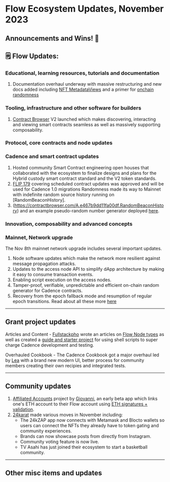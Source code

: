 # Flow Ecosystem Updates, November 2023

## Announcements and Wins! 🎉

## 🗒 Flow Updates: 

### Educational, learning resources, tutorials and documentation
1. Documentation overhaul underway with massive restructuring and new docs added including [NFT MetadataViews](https://developers.flow.com/build/advanced-concepts/metadata-views) and a primer for [onchain randomness](https://developers.flow.com/build/advanced-concepts/randomness)

### Tooling, infrastructure and other software for builders
1. [Contract Browser](https://contractbrowser.com/blog/introducing-v2) V2 launched which makes discovering, interacting and viewing smart contracts seamless as well as massively supporting composability. 

### Protocol, core contracts and node updates

### Cadence and smart contract updates
1. Hosted community Smart Contract engineering open houses that collaborated with the ecosystem to finalize designs and plans for the Hybrid custody smart contract standard and the V2 token standards.
2. [FLIP 179](https://github.com/onflow/flips/pull/179) covering scheduled contract updates was approved and will be used for Cadence 1.0 migrations
Randomness made its way to Mainnet with indefinite random source history running on [RandomBeaconHistory].
3. (https://contractbrowser.com/A.e467b9dd11fa00df.RandomBeaconHistory) and an example pseudo-random number generator deployed [here](https://contractbrowser.com/A.45caec600164c9e6.Xorshift128plus).

### Innovation, composability and advanced concepts

### Mainnet, Network upgrade
The Nov 8th mainnet network upgrade includes several important updates.
1. Node software updates which make the network more resilient against message propagation attacks.
2. Updates to the access node API to simplify dApp architecture by making it easy to consume transaction events.
3. Enabling script execution on the access nodes.
4. Tamper-proof, verifiable, unpredictable and efficient on-chain random generator for Cadence contracts.
5. Recovery from the epoch fallback mode and resumption of regular epoch transitions.
   Read about all these more [here](https://github.com/onflow/flow-go/releases/tag/v0.32.3)

------------------------------------------

## Grant project updates

Articles and Content - [Fullstackpho](https://github.com/ph0ph0) wrote an articles on [Flow Node types](https://fullstackpho.com/types-of-node-on-flow-blockchain) as well as created a [guide and starter project](https://fullstackpho.com/how-to-use-shell-scripts-to-speed-up-cadence-development-on-flow-blockchain) for using shell scripts to super charge Cadence development and testing.

Overhauled Cookbook - The Cadence Cookbook got a major overhaul led by [Lea](lealobanov (Lea Lobanov)) with a brand new modern UI, better process for community members creating their own recipies and integrated tests. 

------------------------------------------
## Community updates 
1. [Affiliated Accounts](https://flow-x-eth.on.fleek.co/) project by [Giovanni](https://github.com/sisyphusSmiling), an early beta app which links one's ETH account to their Flow account using [ETH signatures + validation](https://contractbrowser.com/A.f3c8bba150be9074.ETHAffiliatedAccounts).
2. [24karat](https://www.24karat.io/) made various moves in November including:
   - The 24kZAP app now connects with Metamask and Blocto wallets so users can connect the NFTs they already have to token gating and community experiences. 
   - Brands can now showcase posts from directly from Instagram.
   - Community voting feature is now live.
   - TV Asahi has just joined their ecosystem to start a basketball community.

------------------------------------------
## Other misc items and updates
